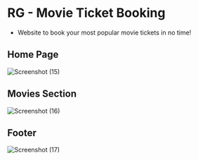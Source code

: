 # RG - Movie Ticket Booking 
- Website to book your most popular movie tickets in no time!

## Home Page
![Screenshot (15)](https://github.com/Random-Guyz/RG-Movie_TIcket_Booking/assets/106680482/780c189b-7e9f-4825-97de-ff6e72e9426b)

## Movies Section
![Screenshot (16)](https://github.com/Random-Guyz/RG-Movie_TIcket_Booking/assets/106680482/9b58c4b9-0059-4199-9534-9f37b9b1e0ba)

## Footer
![Screenshot (17)](https://github.com/Random-Guyz/RG-Movie_TIcket_Booking/assets/106680482/1f91e68c-a43d-4abd-9bc7-77e0d65aa0e1)
